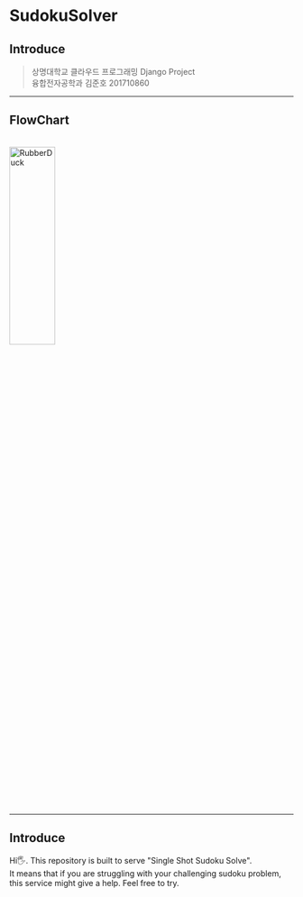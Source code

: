# SudokuSolver

## Introduce

> 상명대학교 클라우드 프로그래밍 Django Project<br>
> 융합전자공학과 김준호 201710860

----------------------------------------------
## FlowChart

<br><img src="https://github.com/comeeasy/SudokuSolver/blob/main/FlowDiagram/flow_diagram.png" width="40%" height="30%" title="px(픽셀) 크기 설정" alt="RubberDuck"></img><br>

----------------------------------------------
## Introduce
Hi🖐. This repository is built to serve "Single Shot Sudoku Solve".<br>
It means that if you are struggling with your challenging sudoku problem,<br>
this service might give a help. Feel free to try.


